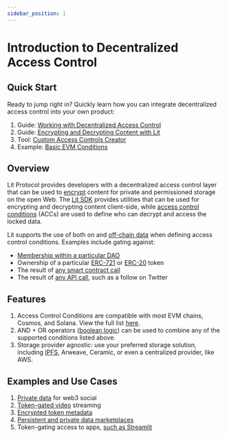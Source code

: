 ```yaml
---
sidebar_position: 1
---
```


# Introduction to Decentralized Access Control

## Quick Start

Ready to jump right in? Quickly learn how you can integrate decentralized access control into your own product:

1. Guide: [Working with Decentralized Access Control](https://spark.litprotocol.com/working-with-decentralized-access-control/)
2. Guide: [Encrypting and Decrypting Content with Lit](../SDK/Explanation/encryption)
3. Tool: [Custom Access Controls Creator](https://custom-access-control-conditions.lit.repl.co/) 
4. Example: [Basic EVM Conditions](../accessControl/EVM/basicExamples)

## Overview

Lit Protocol provides developers with a decentralized access control layer that can be used to [encrypt](../resources/glossary#encryption) content for private and permissioned storage on the open Web. The [Lit SDK](https://github.com/LIT-Protocol/js-sdk) provides utilities that can be used for encrypting and decrypting content client-side, while [access control conditions](../accessControl/conditionTypes/unifiedAccessControlConditions) (ACCs) are used to define who can decrypt and access the locked data. 

Lit supports the use of both on and [off-chain data](../accessControl/conditionTypes/litActionConditions) when defining access control conditions. Examples include gating against:

- [Membership within a particular DAO](../accessControl/EVM/basicExamples#must-be-a-member-of-a-dao-molochdaov21-also-supports-daohaus)
- Ownership of a particular [ERC-721](../accessControl/EVM/basicExamples#must-posess-any-token-in-an-erc721-collection-nft-collection) or [ERC-20](../accessControl/EVM/basicExamples#must-posess-at-least-one-erc20-token) token
- The result of [any smart contract call](../accessControl/EVM/customContractCalls)
- The result of [any API call](../accessControl/conditionTypes/litActionConditions), such as a follow on Twitter

## Features

1. Access Control Conditions are compatible with most EVM chains, Cosmos, and Solana. View the full list [here](../resources/supportedChains).
2. AND + OR operators ([boolean logic](../accessControl/conditionTypes/booleanLogic)) can be used to combine any of the supported conditions listed above.
3. Storage provider agnostic: use your preferred storage solution, including [IPFS](https://spark.litprotocol.com/encrypttoipfs/), Arweave, Ceramic, or even a centralized provider, like AWS.

## Examples and Use Cases

1. [Private data](https://docs.lens.xyz/docs/gated) for web3 social
2. [Token-gated video](https://github.com/suhailkakar/livepeer-token-gated-vod) streaming
3. [Encrypted token metadata](https://spark.litprotocol.com/semantic/)
4. [Persistent and private data marketplaces](https://blog.streamr.network/streamr-integrates-lit-protocol/)
5. Token-gating access to apps, [such as Streamlit](https://github.com/AlgoveraAI/streamlit-metamask/tree/main#lit-protocol-components)
